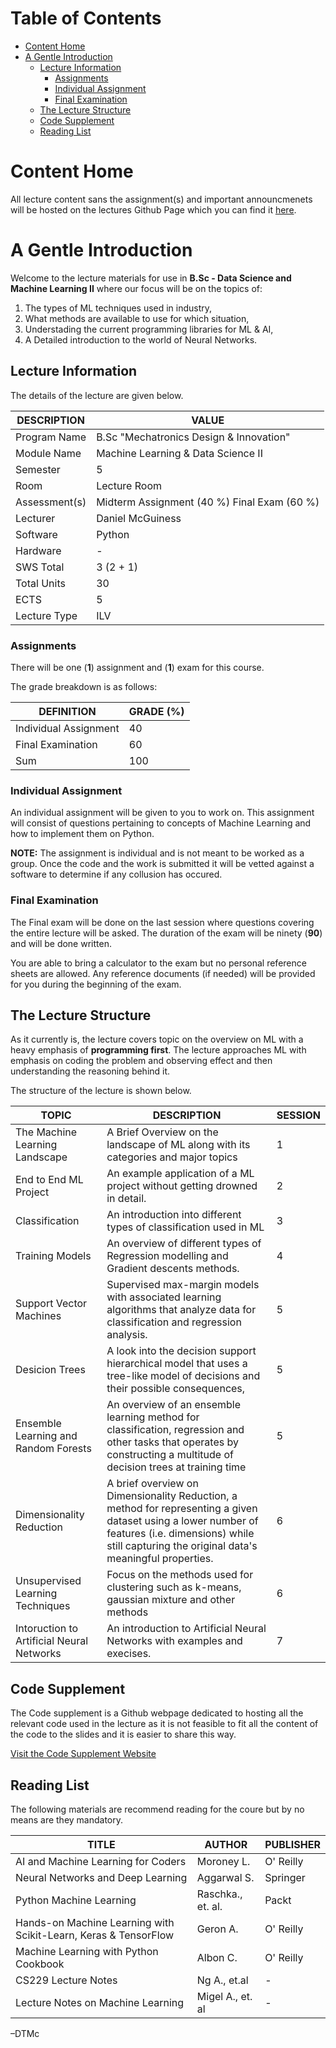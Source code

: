 # Table of Contents 

- [Content Home](#content-home)
- [A Gentle Introduction](#a-gentle-introduction)
  - [Lecture Information](#lecture-information)
    - [Assignments](#assignments)
    - [Individual Assignment](#individual-assignment)
    - [Final Examination](#final-examination)
  - [The Lecture Structure](#the-lecture-structure)
  - [Code Supplement](#code-supplement)
  - [Reading List](#reading-list)

# Content Home

All lecture content sans the assignment(s) and important announcmenets
will be hosted on the lectures Github Page which you can find it
[here](https://github.com/dTmC0945/L-MCI-BSc-Data-Science-II).

# A Gentle Introduction

Welcome to the lecture materials for use in **B.Sc - Data Science and
Machine Learning II** where our focus will be on the topics of:

1.  The types of ML techniques used in industry,
2.  What methods are available to use for which situation,
3.  Understading the current programming libraries for ML & AI,
4.  A Detailed introduction to the world of Neural Networks.

## Lecture Information

The details of the lecture are given below.

| DESCRIPTION   | VALUE                                       |
|---------------|---------------------------------------------|
| Program Name  | B.Sc "Mechatronics Design & Innovation"     |
| Module Name   | Machine Learning & Data Science II          |
| Semester      | 5                                           |
| Room          | Lecture Room                                |
| Assessment(s) | Midterm Assignment (40 %) Final Exam (60 %) |
| Lecturer      | Daniel McGuiness                            |
| Software      | Python                                      |
| Hardware      | \-                                          |
| SWS Total     | 3 (2 + 1)                                   |
| Total Units   | 30                                          |
| ECTS          | 5                                           |
| Lecture Type  | ILV                                         |

### Assignments

There will be one (**1**) assignment and (**1**) exam for this course.

The grade breakdown is as follows:

| DEFINITION            | GRADE (%) |
|-----------------------|-----------|
| Individual Assignment | 40        |
| Final Examination     | 60        |
| Sum                   | 100       |

### Individual Assignment

An individual assignment will be given to you to work on. This
assignment will consist of questions pertaining to concepts of Machine
Learning and how to implement them on Python.

**NOTE:** The assignment is individual and is not meant to be worked as
a group. Once the code and the work is submitted it will be vetted
against a software to determine if any collusion has occured.

### Final Examination

The Final exam will be done on the last session where questions covering
the entire lecture will be asked. The duration of the exam will be
ninety (**90**) and will be done written.

You are able to bring a calculator to the exam but no personal reference
sheets are allowed. Any reference documents (if needed) will be provided
for you during the beginning of the exam.

## The Lecture Structure

As it currently is, the lecture covers topic on the overview on ML with
a heavy emphasis of **programming first**. The lecture approaches ML
with emphasis on coding the problem and observing effect and then
understanding the reasoning behind it.

The structure of the lecture is shown below.

| TOPIC | DESCRIPTION | SESSION |
|----|----|----|
| The Machine Learning Landscape | A Brief Overview on the landscape of ML along with its categories and major topics | 1 |
| End to End ML Project | An example application of a ML project without getting drowned in detail. | 2 |
| Classification | An introduction into different types of classification used in ML | 3 |
| Training Models | An overview of different types of Regression modelling and Gradient descents methods. | 4 |
| Support Vector Machines | Supervised max-margin models with associated learning algorithms that analyze data for classification and regression analysis. | 5 |
| Desicion Trees | A look into the decision support hierarchical model that uses a tree-like model of decisions and their possible consequences, | 5 |
| Ensemble Learning and Random Forests | An overview of an ensemble learning method for classification, regression and other tasks that operates by constructing a multitude of decision trees at training time | 5 |
| Dimensionality Reduction | A brief overview on Dimensionality Reduction, a method for representing a given dataset using a lower number of features (i.e. dimensions) while still capturing the original data's meaningful properties. | 6 |
| Unsupervised Learning Techniques | Focus on the methods used for clustering such as k-means, gaussian mixture and other methods | 6 |
| Intoruction to Artificial Neural Networks | An introduction to Artificial Neural Networks with examples and execises. | 7 |

## Code Supplement

The Code supplement is a Github webpage dedicated to hosting all the
relevant code used in the lecture as it is not feasible to fit all the
content of the code to the slides and it is easier to share this way.

[Visit the Code Supplement
Website](https://dtmc0945.github.io/L-MCI-BSc-Data-Science-II/)

## Reading List

The following materials are recommend reading for the coure but by no
means are they mandatory.

| TITLE | AUTHOR | PUBLISHER |
|----|----|----|
| AI and Machine Learning for Coders | Moroney L. | O' Reilly |
| Neural Networks and Deep Learning | Aggarwal S. | Springer |
| Python Machine Learning | Raschka., et. al. | Packt |
| Hands-on Machine Learning with Scikit-Learn, Keras & TensorFlow | Geron A. | O' Reilly |
| Machine Learning with Python Cookbook | Albon C. | O' Reilly |
| CS229 Lecture Notes | Ng A., et.al | \- |
| Lecture Notes on Machine Learning | Migel A., et. al | \- |

–DTMc
